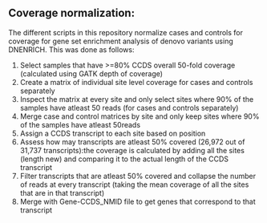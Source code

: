 ## Coverage normalization: 
The different scripts in this repository normalize cases and controls for coverage for gene set enrichment analysis of denovo variants using DNENRICH. This was done as follows:
 
 1. Select samples that have >=80% CCDS overall 50-fold coverage (calculated using GATK depth of coverage)
 2. Create a matrix of individual site level coverage for cases and controls separately
 3. Inspect the matrix at every site and only select sites where 90% of the samples have atleast 50 reads  (for cases and controls separately)
 4. Merge case and control matrices by site and only keep sites where 90% of the samples have atleast 50reads 
 5. Assign a CCDS transcript to each site based on position
 6. Assess how may transcripts are atleast 50% covered (26,972 out of 31,737 transcripts):the coverage is calculated by adding all the sites (length new) and comparing it to the actual length of the CCDS transcript
 7. Filter transcripts that are atleast 50% covered and collapse the number of reads at every transcript (taking the mean coverage of all the sites that are in that transcript)
 8. Merge with Gene-CCDS_NMID file to get genes that correspond to that transcript 
